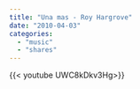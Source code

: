 ```yaml
---
title: "Una mas - Roy Hargrove"
date: "2010-04-03"
categories:
  - "music"
  - "shares"
---
```


<div style="width: 70vw;">{{< youtube UWC8kDkv3Hg>}}</div>
